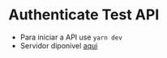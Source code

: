 # Authenticate Test API

- Para iniciar a API use `yarn dev`
- Servidor diponível [aqui](https://github.com/DaviCarvalho5/authenticate-test-server)
